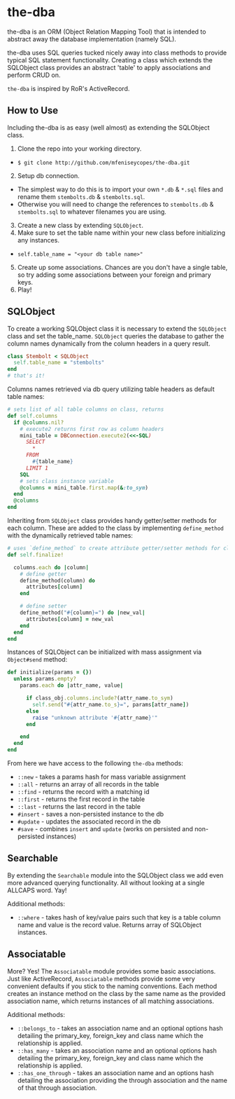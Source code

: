 # the-dba

the-dba is an ORM (Object Relation Mapping Tool) that is intended to abstract away the database implementation (namely SQL).

the-dba uses SQL queries tucked nicely away into class methods to provide typical SQL statement functionality. Creating a class which extends the SQLObject class provides an abstract 'table' to apply associations and perform CRUD on.

`the-dba` is inspired by RoR's ActiveRecord.

## How to Use

Including the-dba is as easy (well almost) as extending the SQLObject class.


1. Clone the repo into your working directory.
  - `$ git clone http://github.com/mfeniseycopes/the-dba.git`
2. Setup db connection.
  - The simplest way to do this is to import your own `*.db` & `*.sql` files and rename them `stembolts.db` & `stembolts.sql`.
  - Otherwise you will need to change the references to `stembolts.db` & `stembolts.sql` to whatever filenames you are using.
3. Create a new class by extending `SQLObject`.
4. Make sure to set the table name within your new class before initializing any instances.
  - `self.table_name = "<your db table name>"`
5. Create up some associations. Chances are you don't have a single table, so try adding some associations between your foreign and primary keys.
6. Play!


## SQLObject

To create a working SQLObject class it is necessary to extend the `SQLObject` class and set the table_name. `SQLObject` queries the database to gather the column names dynamically from the column headers in a query result.

```ruby
class Stembolt < SQLObject
  self.table_name = "stembolts"
end
# that's it!
```

Columns names retrieved via db query utilizing table headers as default table names:
```ruby
# sets list of all table columns on class, returns
def self.columns
  if @columns.nil?
    # execute2 returns first row as column headers
    mini_table = DBConnection.execute2(<<-SQL)
      SELECT
        *
      FROM
        #{table_name}
      LIMIT 1
    SQL
    # sets class instance variable
    @columns = mini_table.first.map(&:to_sym)
  end
  @columns
end
```

Inheriting from `SQLObject` class provides handy getter/setter methods for each column. These are added to the class by implementing `define_method` with the dynamically retrieved table names:

```ruby
# uses `define_method` to create attribute getter/setter methods for class instances
def self.finalize!

  columns.each do |column|
    # define getter
    define_method(column) do
      attributes[column]
    end

    # define setter
    define_method("#{column}=") do |new_val|
      attributes[column] = new_val
    end
  end
end
```

Instances of SQLObject can be initialized with mass assignment via `Object#send` method:

```ruby
def initialize(params = {})
  unless params.empty?
    params.each do |attr_name, value|

      if class_obj.columns.include?(attr_name.to_sym)
        self.send("#{attr_name.to_s}=", params[attr_name])
      else
        raise "unknown attribute '#{attr_name}'"
      end

    end
  end
end
```


From here we have access to the following `the-dba` methods:

* `::new` - takes a params hash for mass variable assignment
* `::all` - returns an array of all records in the table
* `::find` - returns the record with a matching id
* `::first` - returns the first record in the table
* `::last` - returns the last record in the table
* `#insert` - saves a non-persisted instance to the db
* `#update` - updates the associated record in the db
* `#save` - combines `insert` and `update` (works on persisted and non-persisted instances)

## Searchable

By extending the `Searchable` module into the SQLObject class we add even more advanced querying functionality. All without looking at a single ALLCAPS word. Yay!

Additional methods:

* `::where` - takes hash of key/value pairs such that key is a table column name and value is the record value. Returns array of SQLObject instances.

## Associatable

More? Yes! The `Associatable` module provides some basic associations. Just like ActiveRecord, `Associatable` methods provide some very convenient defaults if you stick to the naming conventions. Each method creates an instance method on the class by the same name as the provided association name, which returns instances of all matching associations.

Additional methods:

* `::belongs_to` - takes an association name and an optional options hash detailing the primary_key, foreign_key and class name which the relationship is applied.
* `::has_many` - takes an association name and an optional options hash detailing the primary_key, foreign_key and class name which the relationship is applied.
* `::has_one_through` - takes an association name and an options hash detailing the association providing the through association and the name of that through association.
